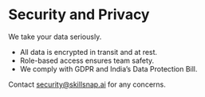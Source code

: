 # Security and Privacy

We take your data seriously.

- All data is encrypted in transit and at rest.
- Role-based access ensures team safety.
- We comply with GDPR and India’s Data Protection Bill.

Contact security@skillsnap.ai for any concerns.